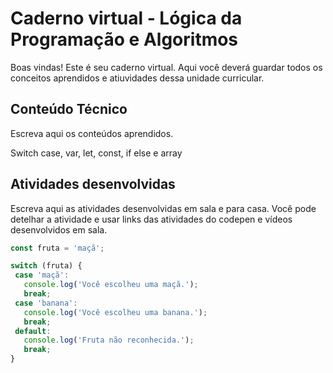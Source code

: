 # Caderno virtual - Lógica da Programação e Algoritmos
Boas vindas! Este é seu caderno virtual. Aqui você deverá guardar todos os conceitos aprendidos e atiuvidades dessa unidade curricular. 


## Conteúdo Técnico
Escreva aqui os conteúdos aprendidos.

Switch case, var, let, const, if else e array    

## Atividades desenvolvidas
Escreva aqui as atividades desenvolvidas em sala e para casa. Você pode detelhar a atividade e usar links das atividades do codepen e vídeos desenvolvidos em sala. 

 ```js
const fruta = 'maçã';

switch (fruta) {
  case 'maçã':
    console.log('Você escolheu uma maçã.');
    break;
  case 'banana':
    console.log('Você escolheu uma banana.');
    break;
  default:
    console.log('Fruta não reconhecida.');
    break;
}
```
